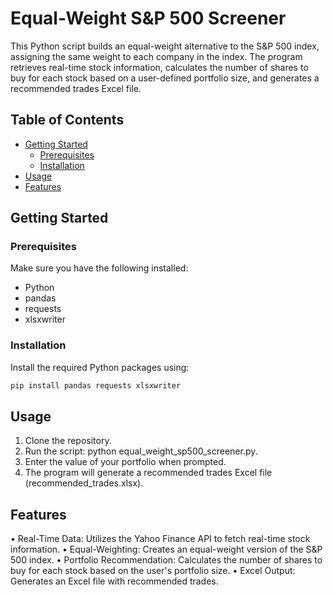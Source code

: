 # Equal-Weight S&P 500 Screener

This Python script builds an equal-weight alternative to the S&P 500 index, assigning the same weight to each company in the index. The program retrieves real-time stock information, calculates the number of shares to buy for each stock based on a user-defined portfolio size, and generates a recommended trades Excel file.

## Table of Contents

- [Getting Started](#getting-started)
  - [Prerequisites](#prerequisites)
  - [Installation](#installation)
- [Usage](#usage)
- [Features](#features)

## Getting Started

### Prerequisites

Make sure you have the following installed:

- Python
- pandas
- requests
- xlsxwriter

### Installation

Install the required Python packages using:

```bash
pip install pandas requests xlsxwriter 
```

## Usage

1. Clone the repository.
2. Run the script: python equal_weight_sp500_screener.py.
3. Enter the value of your portfolio when prompted.
4. The program will generate a recommended trades Excel file (recommended_trades.xlsx).

## Features

• Real-Time Data: Utilizes the Yahoo Finance API to fetch real-time stock information.
• Equal-Weighting: Creates an equal-weight version of the S&P 500 index.
• Portfolio Recommendation: Calculates the number of shares to buy for each stock based on the user's portfolio size.
• Excel Output: Generates an Excel file with recommended trades.
